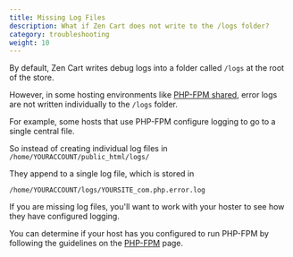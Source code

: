 ```yaml
---
title: Missing Log Files 
description: What if Zen Cart does not write to the /logs folder?
category: troubleshooting
weight: 10
---
```


By default, Zen Cart writes debug logs into a folder called `/logs` at the root of the store.

However, in some hosting environments like [PHP-FPM shared](/user/running/fpm/), error logs are not written individually to the `/logs` folder. 

For example, some hosts that use PHP-FPM configure logging to go to a single central file.  

So instead of creating individual log files in 
`/home/YOURACCOUNT/public_html/logs/` 

They append to a single log file, which is stored in 

`/home/YOURACCOUNT/logs/YOURSITE_com.php.error.log`

If you are missing log files, you'll want to work with your hoster to see how 
they have configured logging. 

You can determine if your host has you configured to run PHP-FPM by 
following the guidelines on the [PHP-FPM](/user/running/fpm/) page.

